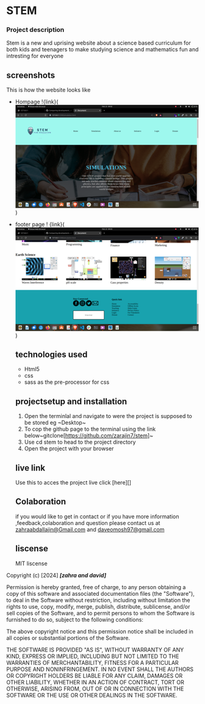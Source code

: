 # STEM

### Project description
Stem is a new and uprising website  about a science based curriculum for both kids and teenagers to make studying science and mathematics fun and intresting for everyone


## screenshots
This is how the website looks like
- Hompage
  !{link}(![alt text](<images/Screenshot from 2024-02-23 09-02-58.png>))
- footer page
! {link}(![alt text](<images/Screenshot from 2024-02-23 09-03-14.png>))


  ## technologies used
  * Html5
  * css
  * sass as the pre-processor for css
  ## projectsetup and installation
  1. Open the terminlal and navigate to were the project is supposed to be stored eg ~Desktop~
  2. To cop the github page to the terminal using the link below~gitclone[https://github.com/zarajin7/stem]~
  3. Use cd stem to head to the project directory
  4. Open the project with your browser
   ## live link
   Use this to acces the project live click [here][]
   ## Colaboration
   if you would like to get in contact or if you have more information ,feedback,colaboration and question please contact us at zahraabdallajin@Gmail.com and daveomosh97@gmail.com
   ## liscense
   MIT liscense


Copyright (c) [2024] ***[zahra and david]***

Permission is hereby granted, free of charge, to any person obtaining a copy
of this software and associated documentation files (the "Software"), to deal
in the Software without restriction, including without limitation the rights
to use, copy, modify, merge, publish, distribute, sublicense, and/or sell
copies of the Software, and to permit persons to whom the Software is
furnished to do so, subject to the following conditions:

The above copyright notice and this permission notice shall be included in all
copies or substantial portions of the Software.

THE SOFTWARE IS PROVIDED "AS IS", WITHOUT WARRANTY OF ANY KIND, EXPRESS OR
IMPLIED, INCLUDING BUT NOT LIMITED TO THE WARRANTIES OF MERCHANTABILITY,
FITNESS FOR A PARTICULAR PURPOSE AND NONINFRINGEMENT. IN NO EVENT SHALL THE
AUTHORS OR COPYRIGHT HOLDERS BE LIABLE FOR ANY CLAIM, DAMAGES OR OTHER
LIABILITY, WHETHER IN AN ACTION OF CONTRACT, TORT OR OTHERWISE, ARISING FROM,
OUT OF OR IN CONNECTION WITH THE SOFTWARE OR THE USE OR OTHER DEALINGS IN THE
SOFTWARE.